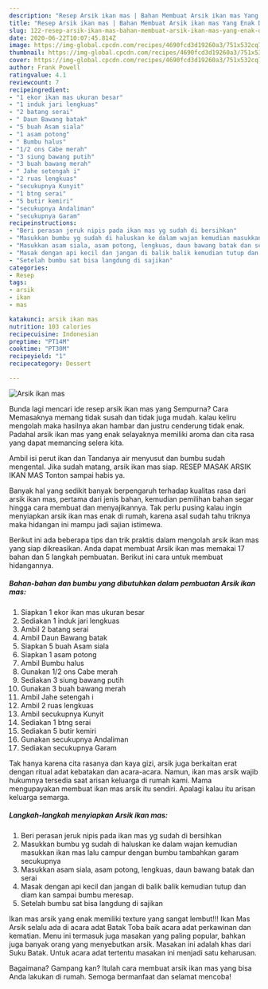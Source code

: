 ```yaml
---
description: "Resep Arsik ikan mas | Bahan Membuat Arsik ikan mas Yang Enak Dan Lezat"
title: "Resep Arsik ikan mas | Bahan Membuat Arsik ikan mas Yang Enak Dan Lezat"
slug: 122-resep-arsik-ikan-mas-bahan-membuat-arsik-ikan-mas-yang-enak-dan-lezat
date: 2020-06-22T10:07:45.814Z
image: https://img-global.cpcdn.com/recipes/4690fcd3d19260a3/751x532cq70/arsik-ikan-mas-foto-resep-utama.jpg
thumbnail: https://img-global.cpcdn.com/recipes/4690fcd3d19260a3/751x532cq70/arsik-ikan-mas-foto-resep-utama.jpg
cover: https://img-global.cpcdn.com/recipes/4690fcd3d19260a3/751x532cq70/arsik-ikan-mas-foto-resep-utama.jpg
author: Frank Powell
ratingvalue: 4.1
reviewcount: 7
recipeingredient:
- "1 ekor ikan mas ukuran besar"
- "1 induk jari lengkuas"
- "2 batang serai"
- " Daun Bawang batak"
- "5 buah Asam siala"
- "1 asam potong"
- " Bumbu halus"
- "1/2 ons Cabe merah"
- "3 siung bawang putih"
- "3 buah bawang merah"
- " Jahe setengah i"
- "2 ruas lengkuas"
- "secukupnya Kunyit"
- "1 btng serai"
- "5 butir kemiri"
- "secukupnya Andaliman"
- "secukupnya Garam"
recipeinstructions:
- "Beri perasan jeruk nipis pada ikan mas yg sudah di bersihkan"
- "Masukkan bumbu yg sudah di haluskan ke dalam wajan kemudian masukkan ikan mas lalu campur dengan bumbu tambahkan garam secukupnya"
- "Masukkan asam siala, asam potong, lengkuas, daun bawang batak dan serai"
- "Masak dengan api kecil dan jangan di balik balik kemudian tutup dan diam kan sampai bumbu meresap."
- "Setelah bumbu sat bisa langdung di sajikan"
categories:
- Resep
tags:
- arsik
- ikan
- mas

katakunci: arsik ikan mas 
nutrition: 103 calories
recipecuisine: Indonesian
preptime: "PT14M"
cooktime: "PT30M"
recipeyield: "1"
recipecategory: Dessert

---
```



![Arsik ikan mas](https://img-global.cpcdn.com/recipes/4690fcd3d19260a3/751x532cq70/arsik-ikan-mas-foto-resep-utama.jpg)

Bunda lagi mencari ide resep arsik ikan mas yang Sempurna? Cara Memasaknya memang tidak susah dan tidak juga mudah. kalau keliru mengolah maka hasilnya akan hambar dan justru cenderung tidak enak. Padahal arsik ikan mas yang enak selayaknya memiliki aroma dan cita rasa yang dapat memancing selera kita.

Ambil isi perut ikan dan Tandanya air menyusut dan bumbu sudah mengental. Jika sudah matang, arsik ikan mas siap. RESEP MASAK ARSIK IKAN MAS Tonton sampai habis ya.

Banyak hal yang sedikit banyak berpengaruh terhadap kualitas rasa dari arsik ikan mas, pertama dari jenis bahan, kemudian pemilihan bahan segar hingga cara membuat dan menyajikannya. Tak perlu pusing kalau ingin menyiapkan arsik ikan mas enak di rumah, karena asal sudah tahu triknya maka hidangan ini mampu jadi sajian istimewa.


Berikut ini ada beberapa tips dan trik praktis dalam mengolah arsik ikan mas yang siap dikreasikan. Anda dapat membuat Arsik ikan mas memakai 17 bahan dan 5 langkah pembuatan. Berikut ini cara untuk membuat hidangannya.

<!--inarticleads1-->

##### Bahan-bahan dan bumbu yang dibutuhkan dalam pembuatan Arsik ikan mas:

1. Siapkan 1 ekor ikan mas ukuran besar
1. Sediakan 1 induk jari lengkuas
1. Ambil 2 batang serai
1. Ambil  Daun Bawang batak
1. Siapkan 5 buah Asam siala
1. Siapkan 1 asam potong
1. Ambil  Bumbu halus
1. Gunakan 1/2 ons Cabe merah
1. Sediakan 3 siung bawang putih
1. Gunakan 3 buah bawang merah
1. Ambil  Jahe setengah i
1. Ambil 2 ruas lengkuas
1. Ambil secukupnya Kunyit
1. Sediakan 1 btng serai
1. Sediakan 5 butir kemiri
1. Gunakan secukupnya Andaliman
1. Sediakan secukupnya Garam


Tak hanya karena cita rasanya dan kaya gizi, arsik juga berkaitan erat dengan ritual adat kebatakan dan acara-acara. Namun, ikan mas arsik wajib hukumnya tersedia saat arisan keluarga di rumah kami. Mama mengupayakan membuat ikan mas arsik itu sendiri. Apalagi kalau itu arisan keluarga semarga. 

<!--inarticleads2-->

##### Langkah-langkah menyiapkan Arsik ikan mas:

1. Beri perasan jeruk nipis pada ikan mas yg sudah di bersihkan
1. Masukkan bumbu yg sudah di haluskan ke dalam wajan kemudian masukkan ikan mas lalu campur dengan bumbu tambahkan garam secukupnya
1. Masukkan asam siala, asam potong, lengkuas, daun bawang batak dan serai
1. Masak dengan api kecil dan jangan di balik balik kemudian tutup dan diam kan sampai bumbu meresap.
1. Setelah bumbu sat bisa langdung di sajikan


Ikan mas arsik yang enak memiliki texture yang sangat lembut!!! Ikan Mas Arsik selalu ada di acara adat Batak Toba baik acara adat perkawinan dan kematian. Menu ini termasuk juga masakan yang paling popular, bahkan juga banyak orang yang menyebutkan arsik. Masakan ini adalah khas dari Suku Batak. Untuk acara adat tertentu masakan ini menjadi satu keharusan. 

Bagaimana? Gampang kan? Itulah cara membuat arsik ikan mas yang bisa Anda lakukan di rumah. Semoga bermanfaat dan selamat mencoba!
